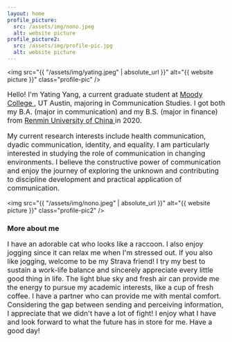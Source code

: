 ```yaml
---
layout: home
profile_picture:
  src: /assets/img/nono.jpeg
  alt: website picture
profile_picture2:
  src: /assets/img/profile-pic.jpg
  alt: website picture
---
```


<img
            src="{{ "/assets/img/yating.jpeg" | absolute_url }}"
            alt="{{ website picture }}"
            class="profile-pic"
          />

<p style="font-size: 16px">
Hello! I'm Yating Yang, a current graduate student at <a href="https://moody.utexas.edu">Moody College </a>, UT Austin, majoring in Communication Studies. I got both my B.A. (major in communication) and my B.S. (major in finance) from <a href="https://www.ruc.edu.cn/en">Renmin University of China </a> in 2020.
</p>

<p style="font-size: 16px">
My current research interests include health communication, dyadic communication, identity, and equality. I am particularly interested in studying the role of communication in changing environments. I believe the constructive power of communication and enjoy the journey of exploring the unknown and contributing to discipline development and practical application of communication.
</p>

<img
            src="{{ "/assets/img/nono.jpeg" | absolute_url }}"
            alt="{{ website picture }}"
            class="profile-pic2"
          />

<h3>
More about me
</h3>

<p style="font-size: 16px">
I have an adorable cat who looks like a raccoon. I also enjoy jogging since it can relax me when I'm stressed out. If you also like jogging, welcome to be my Strava friend! I try my best to sustain a work-life balance and sincerely appreciate every little good thing in life. The light blue sky and fresh air can provide me the energy to pursue my academic interests, like a cup of fresh coffee. I have a partner who can provide me with mental comfort. Considering the gap between sending and perceiving information, I appreciate that we didn't have a lot of fight! I enjoy what I have and look forward to what the future has in store for me. Have a good day!
</p>

